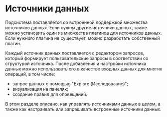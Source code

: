 # Источники данных

Подсистема поставляется со встроенной поддержкой множества источников данных. Если нужны другие источники данных, также можно установить один из множества плагинов для источников данных. Если нужного плагина не существует, можно разработать собственный плагин.

Каждый источник данных поставляется с редактором запросов, который формирует пользовательские запросы в соответствии со структурой источника. После добавления и настройки источника данных можно использовать его в качестве входных данных для многих операций, в том числе:

- запрос данных с помощью "Explore (Исследование)";
- визуализация на панелях;
- создание правил для оповещений.

В этом разделе описано, как управлять источниками данных в целом, а также как настраивать или запрашивать встроенные источники данных.